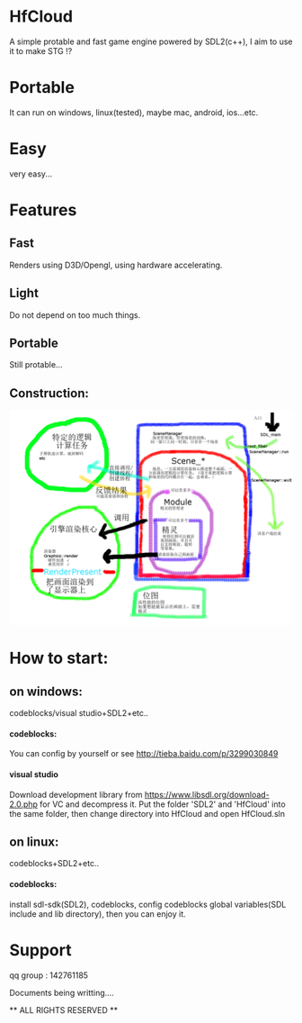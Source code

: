 # HfCloud
A simple protable and fast game engine powered by SDL2(c++), I aim to use it to make STG !?

# Portable
It can run on windows, linux(tested), maybe mac, android, ios...etc.

# Easy
very easy...

# Features
## Fast
Renders using D3D/Opengl, using hardware accelerating.
## Light
Do not depend on too much things.
## Portable
Still protable...

## Construction:
![](https://github.com/sxysxy/HfCloud/raw/develop/construction.png)

# How to start:
## on windows:
codeblocks/visual studio+SDL2+etc..
#### codeblocks:
You can config by yourself or see http://tieba.baidu.com/p/3299030849
#### visual studio
Download development library from https://www.libsdl.org/download-2.0.php for VC and decompress it. Put the folder 'SDL2' and 'HfCloud' into the same folder, then change directory into HfCloud and open HfCloud.sln

## on linux:
codeblocks+SDL2+etc..
#### codeblocks:
install sdl-sdk(SDL2), codeblocks, config codeblocks global variables(SDL include and lib directory), then you can enjoy it.

# Support 
qq group : 142761185

Documents being writting....

** ALL RIGHTS RESERVED **